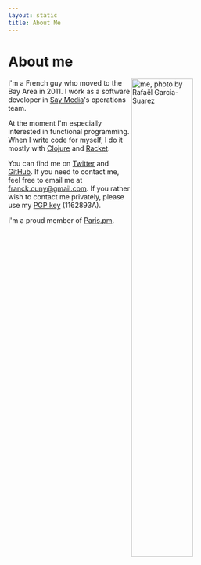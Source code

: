 ```yaml
---
layout: static
title: About Me
---
```


<h1>About me</h1>

<a href="http://www.flickr.com/photos/rgarciasuarez74/5876329422/">
<img alt="me, photo by Rafaël Garcia-Suarez" src="http://farm6.staticflickr.com/5028/5876329422_32040b7f40_b.jpg" width="50%" height="50%" class='portrait' align='right'>
</a>

I'm a French guy who moved to the Bay Area in 2011. I work as a software developer in [Say Media](http://saymedia.com)'s operations team.

At the moment I'm especially interested in functional programming. When I write code for myself, I do it mostly with [Clojure](http://clojure.org) and [Racket](http://racket-lang.org).

You can find me on [Twitter](https://twitter.com/franckcuny) and [GitHub](https://github.com/franckcuny). If you need to contact me, feel free to email me at [franck.cuny@gmail.com](mailto:franck.cuny@gmail.com). If you rather wish to contact me privately, please use my [PGP key](/franckcuny-pubkey.gpg) (1162893A).

I'm a proud member of [Paris.pm](http://paris).
